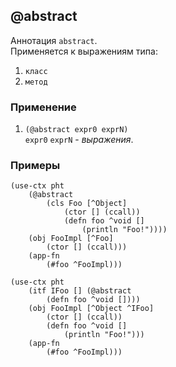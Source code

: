 ## @abstract
Аннотация `abstract`.<br>
Применяется к выражениям типа:
1. `класс`
2. `метод`

### Применение

1. `(@abstract expr0 exprN)`<br>
`expr0` `exprN` - _выражения_.

### Примеры

```pihta
(use-ctx pht
    (@abstract
        (cls Foo [^Object]
            (ctor [] (ccall))
            (defn foo ^void []
                (println "Foo!"))))
    (obj FooImpl [^Foo]
        (ctor [] (ccall)))
    (app-fn
        (#foo ^FooImpl)))
```

```pihta
(use-ctx pht
    (itf IFoo [] (@abstract
        (defn foo ^void [])))
    (obj FooImpl [^Object ^IFoo]
        (ctor [] (ccall))
        (defn foo ^void []
            (println "Foo!")))
    (app-fn
        (#foo ^FooImpl)))
```
